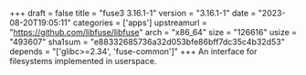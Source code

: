 +++
draft = false
title = "fuse3 3.16.1-1"
version = "3.16.1-1"
date = "2023-08-20T19:05:11"
categories = ['apps']
upstreamurl = "https://github.com/libfuse/libfuse"
arch = "x86_64"
size = "126616"
usize = "493607"
sha1sum = "e88332685736a32d053bfe86bff7dc35c4b32d53"
depends = "['glibc>=2.34', 'fuse-common']"
+++
An interface for filesystems implemented in userspace.